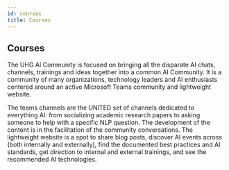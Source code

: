 ```yaml
---
id: courses
title: Courses
---
```


## Courses


The UHG AI Community is focused on bringing all the disparate AI chats, channels, trainings and ideas together into a common AI Community. It is a community of many organizations, technology leaders and AI enthusiasts centered around an active Microsoft Teams community and lightweight website. 

The teams channels are the UNITED set of channels dedicated to everything AI:  from socializing academic research papers to asking someone to help with a specific NLP question. The development of the content is in the facilitation of the community conversations. The lightweight website is a spot to share blog posts, discover AI events across (both internally and externally), find the documented best practices and AI standards, get direction to internal and external trainings, and see the recommended AI technologies.



